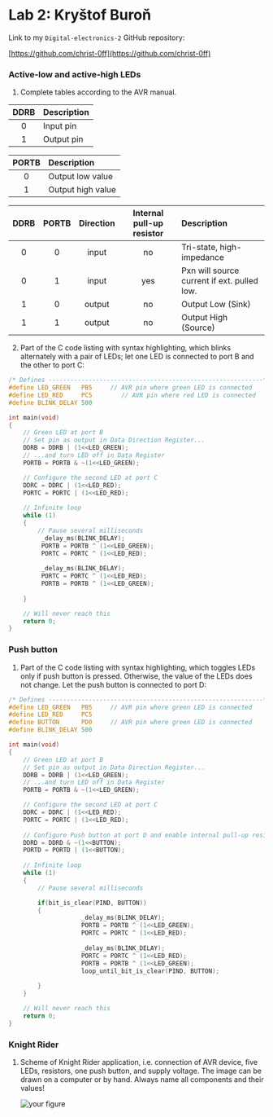 # Lab 2: Kryštof Buroň

Link to my `Digital-electronics-2` GitHub repository:

   [https://github.com/christ-0ff](https://github.com/christ-0ff)


### Active-low and active-high LEDs

1. Complete tables according to the AVR manual.

| **DDRB** | **Description** |
| :-: | :-- |
| 0 | Input pin |
| 1 | Output pin |

| **PORTB** | **Description** |
| :-: | :-- |
| 0 | Output low value |
| 1 | Output high value |

| **DDRB** | **PORTB** | **Direction** | **Internal pull-up resistor** | **Description** |
| :-: | :-: | :-: | :-: | :-- |
| 0 | 0 | input | no | Tri-state, high-impedance |
| 0 | 1 | input | yes | Pxn will source current if ext. pulled low. |
| 1 | 0 | output | no | Output Low (Sink) |
| 1 | 1 | output | no | Output High (Source) |

2. Part of the C code listing with syntax highlighting, which blinks alternately with a pair of LEDs; let one LED is connected to port B and the other to port C:

```c
/* Defines -----------------------------------------------------------*/
#define LED_GREEN   PB5     // AVR pin where green LED is connected
#define LED_RED     PC5        // AVR pin where red LED is connected   
#define BLINK_DELAY 500

int main(void)
{
    // Green LED at port B
    // Set pin as output in Data Direction Register...
    DDRB = DDRB | (1<<LED_GREEN);
    // ...and turn LED off in Data Register
    PORTB = PORTB & ~(1<<LED_GREEN);

    // Configure the second LED at port C
    DDRC = DDRC | (1<<LED_RED);
    PORTC = PORTC | (1<<LED_RED);
     
    // Infinite loop
    while (1)
    {
        // Pause several milliseconds
         _delay_ms(BLINK_DELAY);
         PORTB = PORTB ^ (1<<LED_GREEN);
         PORTC = PORTC ^ (1<<LED_RED);
         
         _delay_ms(BLINK_DELAY);
         PORTC = PORTC ^ (1<<LED_RED);
         PORTB = PORTB ^ (1<<LED_GREEN);
         
    }

    // Will never reach this
    return 0;
}
```


### Push button

1. Part of the C code listing with syntax highlighting, which toggles LEDs only if push button is pressed. Otherwise, the value of the LEDs does not change. Let the push button is connected to port D:

```c
/* Defines -----------------------------------------------------------*/
#define LED_GREEN   PB5     // AVR pin where green LED is connected
#define LED_RED     PC5
#define BUTTON      PD0     // AVR pin where green LED is connected
#define BLINK_DELAY 500

int main(void)
{
    // Green LED at port B
    // Set pin as output in Data Direction Register...
    DDRB = DDRB | (1<<LED_GREEN);
    // ...and turn LED off in Data Register
    PORTB = PORTB & ~(1<<LED_GREEN);

    // Configure the second LED at port C
    DDRC = DDRC | (1<<LED_RED);    
    PORTC = PORTC | (1<<LED_RED);
    
    // Configure Push button at port D and enable internal pull-up resistor
    DDRD = DDRD & ~(1<<BUTTON);
    PORTD = PORTD | (1<<BUTTON);
    
    // Infinite loop
    while (1)
    {
        // Pause several milliseconds

        if(bit_is_clear(PIND, BUTTON))
        {
                    _delay_ms(BLINK_DELAY);
                    PORTB = PORTB ^ (1<<LED_GREEN);
                    PORTC = PORTC ^ (1<<LED_RED);
                    
                    _delay_ms(BLINK_DELAY);
                    PORTC = PORTC ^ (1<<LED_RED);
                    PORTB = PORTB ^ (1<<LED_GREEN);
                    loop_until_bit_is_clear(PIND, BUTTON);
                    
        }
    }

    // Will never reach this
    return 0;
}
```


### Knight Rider

1. Scheme of Knight Rider application, i.e. connection of AVR device, five LEDs, resistors, one push button, and supply voltage. The image can be drawn on a computer or by hand. Always name all components and their values!

   ![your figure]()
